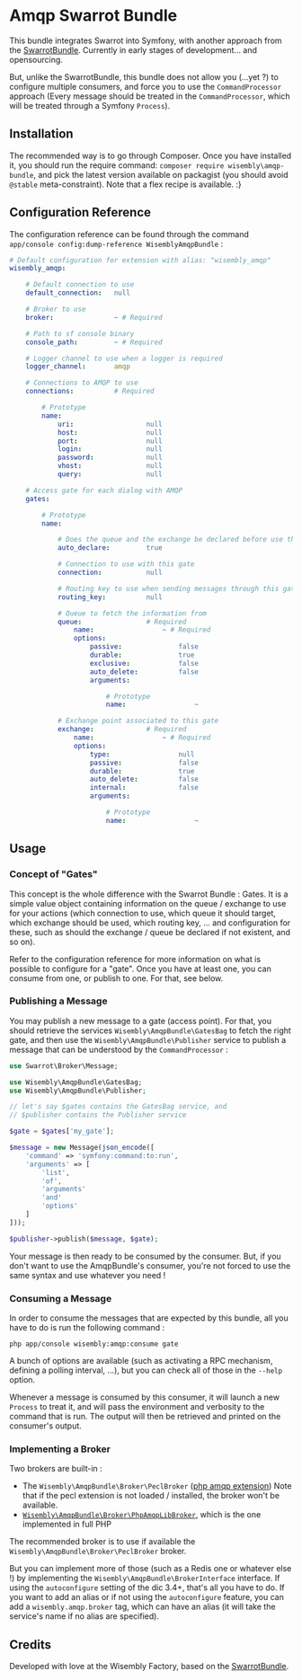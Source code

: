 Amqp Swarrot Bundle
===================
This bundle integrates Swarrot into Symfony, with another approach from the
[SwarrotBundle](http://github.com/swarrot/SwarrotBundle). Currently in early
stages of development... and opensourcing.

But, unlike the SwarrotBundle, this bundle does not allow you (...yet ?) to
configure multiple consumers, and force you to use the `CommandProcessor`
approach (Every message should be treated in the `CommandProcessor`, which will
be treated through a Symfony `Process`).

Installation
------------
The recommended way is to go through Composer. Once you have installed it, you
should run the require command: `composer require wisembly\amqp-bundle`, and
pick the latest version available on packagist (you should avoid `@stable`
meta-constraint). Note that a flex recipe is available. :}

Configuration Reference
-----------------------
The configuration reference can be found through the command
`app/console config:dump-reference WisemblyAmqpBundle` :

```yaml
# Default configuration for extension with alias: "wisembly_amqp"
wisembly_amqp:

    # Default connection to use
    default_connection:   null

    # Broker to use
    broker:               ~ # Required

    # Path to sf console binary
    console_path:         ~ # Required

    # Logger channel to use when a logger is required
    logger_channel:       amqp

    # Connections to AMQP to use
    connections:          # Required

        # Prototype
        name:
            uri:                  null
            host:                 null
            port:                 null
            login:                null
            password:             null
            vhost:                null
            query:                null

    # Access gate for each dialog with AMQP
    gates:

        # Prototype
        name:

            # Does the queue and the exchange be declared before use them
            auto_declare:         true

            # Connection to use with this gate
            connection:           null

            # Routing key to use when sending messages through this gate
            routing_key:          null

            # Queue to fetch the information from
            queue:                # Required
                name:                 ~ # Required
                options:
                    passive:              false
                    durable:              true
                    exclusive:            false
                    auto_delete:          false
                    arguments:

                        # Prototype
                        name:                 ~

            # Exchange point associated to this gate
            exchange:             # Required
                name:                 ~ # Required
                options:
                    type:                 null
                    passive:              false
                    durable:              true
                    auto_delete:          false
                    internal:             false
                    arguments:

                        # Prototype
                        name:                 ~
```

Usage
-----
### Concept of "Gates"
This concept is the whole difference with the Swarrot Bundle : Gates. It is a
simple value object containing information on the queue / exchange to use for
your actions (which connection to use, which queue it should target, which
exchange should be used, which routing key, ... and configuration for these,
such as should the exchange / queue be declared if not existent, and so on).

Refer to the configuration reference for more information on what is possible
to configure for a "gate". Once you have at least one, you can consume from one,
or publish to one. For that, see below.


### Publishing a Message
You may publish a new message to a gate (access point). For that, you should
retrieve the services `Wisembly\AmqpBundle\GatesBag` to fetch the right gate,
and then use the `Wisembly\AmqpBundle\Publisher` service to publish a message
that can be understood by the `CommandProcessor` :

```php
use Swarrot\Broker\Message;

use Wisembly\AmqpBundle\GatesBag;
use Wisembly\AmqpBundle\Publisher;

// let's say $gates contains the GatesBag service, and
// $publisher contains the Publisher service

$gate = $gates['my_gate'];

$message = new Message(json_encode([
    'command' => 'symfony:command:to:run',
    'arguments' => [
        'list',
        'of',
        'arguments'
        'and'
        'options'
    ]
]));

$publisher->publish($message, $gate);
```

Your message is then ready to be consumed by the consumer. But, if you don't
want to use the AmqpBundle's consumer, you're not forced to use the same syntax
and use whatever you need !

### Consuming a Message
In order to consume the messages that are expected by this bundle, all you have
to do is run the following command :

```
php app/console wisembly:amqp:consume gate
```

A bunch of options are available (such as activating a RPC mechanism, defining
a polling interval, ...), but you can check all of those in the `--help` option.

Whenever a message is consumed by this consumer, it will launch a new `Process`
to treat it, and will pass the environment and verbosity to the command that is
run. The output will then be retrieved and printed on the consumer's output.

### Implementing a Broker
Two brokers are built-in :

- The `Wisembly\AmqpBundle\Broker\PeclBroker` ([php amqp extension](https://pecl.php.net/package/amqp))
  Note that if the pecl extension is not loaded / installed, the broker won't
  be available.
- [`Wisembly\AmqpBundle\Broker\PhpAmqpLibBroker`](https://github.com/php-amqplib/php-amqplib),
  which is the one implemented in full PHP

The recommended broker is to use if available the
`Wisembly\AmqpBundle\Broker\PeclBroker` broker.

But you can implement more of those (such as a Redis one or whatever else !) by
implementing the `Wisembly\AmqpBundle\BrokerInterface` interface. If using the
`autoconfigure` setting of the dic 3.4+, that's all you have to do. If you want
to add an alias or if not using the `autoconfigure` feature, you can add a
`wisembly.amqp.broker` tag, which can have an alias (it will take the service's
name if no alias are specified).

Credits
-------
Developed with love at the Wisembly Factory, based on the
[SwarrotBundle](http://github.com/swarrot/SwarrotBundle).
